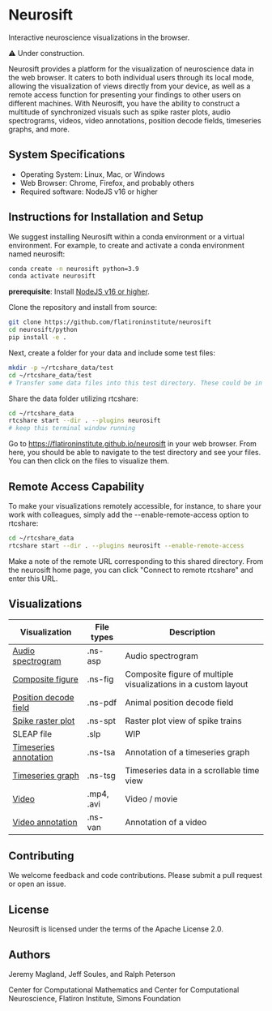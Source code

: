 # Neurosift

Interactive neuroscience visualizations in the browser.

:warning: Under construction.

Neurosift provides a platform for the visualization of neuroscience data in the web browser. It caters to both individual users through its local mode, allowing the visualization of views directly from your device, as well as a remote access function for presenting your findings to other users on different machines. With Neurosift, you have the ability to construct a multitude of synchronized visuals such as spike raster plots, audio spectrograms, videos, video annotations, position decode fields, timeseries graphs, and more.

## System Specifications

* Operating System: Linux, Mac, or Windows
* Web Browser: Chrome, Firefox, and probably others
* Required software: NodeJS v16 or higher

## Instructions for Installation and Setup

We suggest installing Neurosift within a conda environment or a virtual environment. For example, to create and activate a conda environment named neurosift:

```bash
conda create -n neurosift python=3.9
conda activate neurosift
```

**prerequisite**: Install [NodeJS v16 or higher](https://nodejs.org/en/download).

Clone the repository and install from source:

```bash
git clone https://github.com/flatironinstitute/neurosift
cd neurosift/python
pip install -e .
```

Next, create a folder for your data and include some test files:

```bash
mkdir -p ~/rtcshare_data/test
cd ~/rtcshare_data/test
# Transfer some data files into this test directory. These could be in .mp4, .avi, .py, .ipynb, or other formats.
```

Share the data folder utilizing rtcshare:

```bash
cd ~/rtcshare_data
rtcshare start --dir . --plugins neurosift
# keep this terminal window running
```

Go to https://flatironinstitute.github.io/neurosift in your web browser. From here, you should be able to navigate to the test directory and see your files. You can then click on the files to visualize them.

## Remote Access Capability

To make your visualizations remotely accessible, for instance, to share your work with colleagues, simply add the --enable-remote-access option to rtcshare:

```bash
cd ~/rtcshare_data
rtcshare start --dir . --plugins neurosift --enable-remote-access
```

Make a note of the remote URL corresponding to this shared directory. From the neurosift home page, you can click "Connect to remote rtcshare" and enter this URL.

## Visualizations

| Visualization | File types | Description |
| --- | --- | --- |
| [Audio spectrogram](./doc/audio_spectrogram.md) | .ns-asp | Audio spectrogram |
| [Composite figure](./doc/composite_figure.md) | .ns-fig | Composite figure of multiple visualizations in a custom layout |
| [Position decode field](./doc/position_decode_field.md) | .ns-pdf | Animal position decode field |
| [Spike raster plot](./doc/spike_raster_plot.md) | .ns-spt | Raster plot view of spike trains |
| SLEAP file | .slp | WIP |
| [Timeseries annotation](./timeseries_annotation.md) | .ns-tsa | Annotation of a timeseries graph |
| [Timeseries graph](./doc/timeseries_graph.md) | .ns-tsg | Timeseries data in a scrollable time view |
| [Video](./doc/video.md) | .mp4, .avi | Video / movie |
| [Video annotation](./doc/video_annotation.md) | .ns-van | Annotation of a video |

## Contributing

We welcome feedback and code contributions. Please submit a pull request or open an issue.

## License

Neurosift is licensed under the terms of the Apache License 2.0.

## Authors

Jeremy Magland, Jeff Soules, and Ralph Peterson

Center for Computational Mathematics and Center for Computational Neuroscience, Flatiron Institute, Simons Foundation
